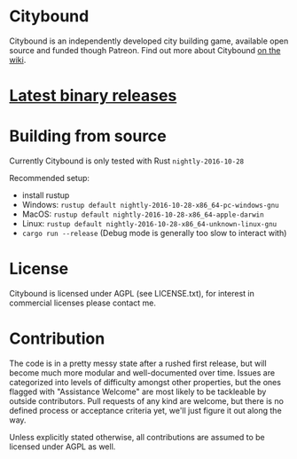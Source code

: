 # Citybound

Citybound is an independently developed city building game, available open source and funded though Patreon.
Find out more about Citybound [on the wiki](https://github.com/aeickhoff/citybound/wiki).

# [Latest binary releases](https://github.com/aeickhoff/citybound/releases)

# Building from source

Currently Citybound is only tested with Rust `nightly-2016-10-28`

Recommended setup:
* install rustup
* Windows: `rustup default nightly-2016-10-28-x86_64-pc-windows-gnu`
* MacOS: `rustup default nightly-2016-10-28-x86_64-apple-darwin`
* Linux: `rustup default nightly-2016-10-28-x86_64-unknown-linux-gnu`
* `cargo run --release` (Debug mode is generally too slow to interact with)

# License

Citybound is licensed under AGPL (see LICENSE.txt), for interest in commercial licenses please contact me.

# Contribution

The code is in a pretty messy state after a rushed first release, but will become much more modular and well-documented over time.
Issues are categorized into levels of difficulty amongst other properties, but the ones flagged with "Assistance Welcome" are most likely to be tackleable by outside contributors.
Pull requests of any kind are welcome, but there is no defined process or acceptance criteria yet, we'll just figure it out along the way.

Unless explicitly stated otherwise, all contributions are assumed to be licensed under AGPL as well.
